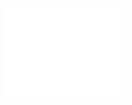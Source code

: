 <!DOCTYPE html>
<html lang="pt-br">
<head>
    <meta charset="UTF-8">
    <meta name="viewport" content="width=device-width, initial-scale=1.0">
    <title>Meu Site</title>
    <style>
        .anuncio {
            width: 45%; /* Define a largura dos anúncios (pode ajustar conforme necessário) */
            background-color: #ffffff; /* Cor de fundo para os anúncios */
            padding: 20px; /* Espaçamento interno nos anúncios */
            box-sizing: border-box; /* Inclui padding na largura total do elemento */
            display: inline-block; /* Faz com que os anúncios fiquem lado a lado */
            margin: 10px; /* Adiciona margem entre os anúncios (pode ajustar conforme necessário) */
        }
    </style>
</head>
<body>
<iframe data-aa='2289541' src='//ad.a-ads.com/2289541?size=320x50' style='width:320px; height:50px; border:0px; padding:0; overflow:hidden; background-color: transparent;'></iframe>

</body>
<body>

<iframe data-aa='2289541' src='//ad.a-ads.com/2289541?size=320x50' style='width:320px; height:50px; border:0px; padding:0; overflow:hidden; background-color: transparent;'></iframe>
    
</body>
<body>

<iframe data-aa='2289541' src='//ad.a-ads.com/2289541?size=320x50' style='width:320px; height:50px; border:0px; padding:0; overflow:hidden; background-color: transparent;'></iframe>
    
</body>
<body>

<iframe data-aa='2289541' src='//ad.a-ads.com/2289541?size=320x50' style='width:320px; height:50px; border:0px; padding:0; overflow:hidden; background-color: transparent;'></iframe>

    
</body>
<body>

<iframe data-aa='2289541' src='//ad.a-ads.com/2289541?size=320x50' style='width:320px; height:50px; border:0px; padding:0; overflow:hidden; background-color: transparent;'></iframe>

    
</body>
</html>
